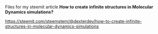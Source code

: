 Files for my steemit article **How to create infinite structures in Molecular Dynamics simulations?**

https://steemit.com/steemstem/@dexterdev/how-to-create-infinite-structures-in-molecular-dynamics-simulations
